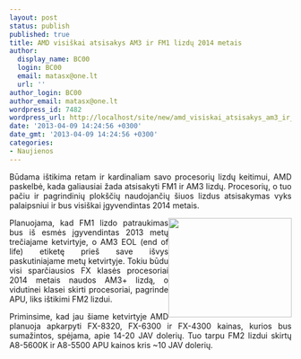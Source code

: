 ```yaml
---
layout: post
status: publish
published: true
title: AMD visiškai atsisakys AM3 ir FM1 lizdų 2014 metais
author:
  display_name: BC00
  login: BC00
  email: matasx@one.lt
  url: ''
author_login: BC00
author_email: matasx@one.lt
wordpress_id: 7482
wordpress_url: http://localhost/site/new/amd_visiskai_atsisakys_am3_ir_fm1_lizdu_2014_metais/
date: '2013-04-09 14:24:56 +0300'
date_gmt: '2013-04-09 14:24:56 +0300'
categories:
- Naujienos
---
```

<p style="text-align: justify;">
	Būdama i&scaron;tikima retam ir kardinaliam savo procesorių lizdų keitimui, AMD paskelbė, kada galiausiai žada atsisakyti FM1 ir AM3 lizdų. Procesorių, o tuo pačiu ir pagrindinių plok&scaron;čių naudojančių &scaron;iuos lizdus atsisakymas vyks palaipsniui ir bus visi&scaron;kai įgyvendintas 2014 metais.</p>
<p style="text-align: justify;">
	<img alt="" src="http://technews.lt/userfiles/amdsocket.jpg" style="width: 220px; height: 177px; float: right;" />Planuojama, kad FM1 lizdo patraukimas bus i&scaron; esmės įgyvendintas 2013 metų trečiajame ketvirtyje, o AM3 EOL (end of life) etiketę prie&scaron; save i&scaron;vys paskutiniajame metų ketvirtyje. Tokiu būdu visi sparčiausios FX klasės procesoriai 2014 metais naudos AM3+ lizdą, o vidutinei klasei skirti procesoriai, pagrinde APU, liks i&scaron;tikimi FM2 lizdui.</p>
<p style="text-align: justify;">
	Priminsime, kad jau &scaron;iame ketvirtyje AMD planuoja apkarpyti FX-8320, FX-6300 ir FX-4300 kainas, kurios bus sumažintos, spėjama, apie 14-20 JAV dolerių. Tuo tarpu FM2 lizdui skirtų A8-5600K ir A8-5500 APU kainos kris ~10 JAV dolerių.</p>
